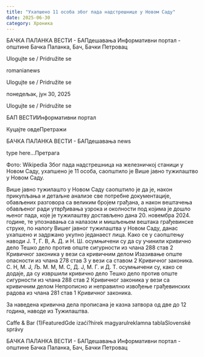 ```yaml
---
title: "Ухапшено 11 особа због пада надстрешнице у Новом Саду"
date: 2025-06-30
category: Хроника
---
```


БАЧКА ПАЛАНКА ВЕСТИ - БАПдешавања Информативни портал - општине Бачка Паланка, Бач, Бачки Петровац

Ulogujte se / Pridružite se

romanianews

Ulogujte se / Pridružite se

понедељак, јун 30, 2025

Ulogujte se / Pridružite se

БАП ВЕСТИИнформативни портал

Куцајте овдеПретражи

БАЧКА ПАЛАНКА ВЕСТИ - БАПдешавања news

type here...Претрага

Фото: Wikipedia
            Због пада надстрешница на железничкој станици у Новом Саду, ухапшено је 11 особа, саопштило је Више јавно тужилаштво у Новом Саду.

Више јавно тужилашто у Новом Саду саопштило је да је, након прикупљања и детаљне анализе све потребне документације, обављених разговора са великим бројем грађана, а након вештачења обављеног ради утврђивања узрока и околности под којима је дошло њеног пада, које је тужилаштву достављено дана 20. новембра 2024. године, те упознавања са налазом и мишљењем вештака грађевинске струке, по налогу Вишег јавног тужилаштва у Новом Саду, данас ухапшено и задржано укупно једанаест лица.
Како се у саопштењу наводи Ј. Т, Г. В, А. Д. и Н. Ш. осумњичени су да су учинили кривично дело Тешко дело против опште сигурности из члана 288 став 2 Кривичног законика у вези са кривичним делом Изазивање опште опасности из члана 278 став 3 у вези са ставом 2 Кривичног законика.
С. Н, М. Ј, Љ. М. М, М. С, Д. Ј, М. Г. и Д. Т. осумњичени су, како се додаје, да су извршили кривично дело Тешко дело против опште сигурности из члана 288 став 2 Кривичног законика у вези са кривичним делом Непрописно и неправилно извођење грађевинских радова из члана 281 став 1 Кривичног законика.


За наведена кривична дела прописана је казна затвора од две до 12 година, наводе из Тужилаштва.

Caffe & Bar (1)FeaturedGde izaći?hírek magyarulreklamna tablaSlovenské správy

БАЧКА ПАЛАНКА ВЕСТИ - БАПдешавања Информативни портал - општине Бачка Паланка, Бач, Бачки Петровац
